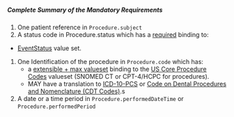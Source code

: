 ##### Complete Summary of the Mandatory Requirements

1.  One patient reference in `Procedure.subject`
1.  A status code in Procedure.status which has a [required]({{site.data.fhir.path}}terminologies.html#required) binding to:
-  [EventStatus] value set.
1.  One Identification of the procedure in `Procedure.code` which has:
    - a [extensible + max valueset](general-guidance.html#extensible--max-valueset-binding-for-codeableconcept-datatype) binding to the [US Core Procedure Codes] valueset (SNOMED CT or CPT-4/HCPC for procedures).
    - MAY have a translation to [ICD-10-PCS] or [Code on Dental Procedures and Nomenclature (CDT Codes)].s
1.  A date or a time period in `Procedure.performedDateTime` or `Procedure.performedPeriod`


  [US Core Procedure Codes]: ValueSet-us-core-procedure-code.html
  [ICD-10-PCS]: http://www.icd10data.com/icd10pcs
  [Code on Dental Procedures and Nomenclature (CDT Codes)]: http://www.ada.org/en/publications/cdt/
  [EventStatus]: {{site.data.fhir.path}}ValueSet/event-status
